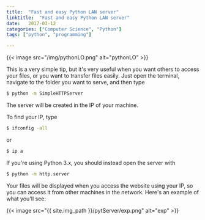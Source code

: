 ```yaml
---
title:  "Fast and easy Python LAN server"
linktitle:  "Fast and easy Python LAN server"
date:   2017-03-12
categories: ["Computer Science", "Python"]
tags: ["python", "programming"]

---
```

{{< image
    src="/img/pythonLO.png"
    alt="pythonLO" >}}


This is a very simple tip, but it's very useful when you want others to access your files, or you want to transfer files easily.
Just open the terminal, navigate to the folder you want to serve, and then type
~~~bash
$ python -m SimpleHTTPServer
~~~
The server will be created in the IP of your machine.

To find your IP, type
~~~bash
$ ifconfig -all
~~~
or
~~~bash
$ ip a
~~~

If you're using Python 3.x, you should instead open the server with
~~~bash
$ python -m http.server
~~~

Your files will be displayed when you access the website using your IP, so you can access it from other machines in the network. Here's an example of what you'll see:

{{< image
    src="{{ site.img_path }}/pytServer/exp.png"
    alt="exp" >}}
